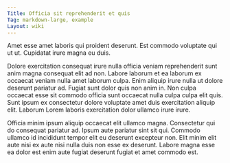 ```yaml
---
Title: Officia sit reprehenderit et quis
Tag: markdown-large, example
Layout: wiki
---
```

Amet esse amet laboris qui proident deserunt. Est commodo voluptate qui ut ut. Cupidatat irure magna eu duis.

Dolore exercitation consequat irure nulla officia veniam reprehenderit sunt anim magna consequat elit ad non. Labore laborum et ea laborum ex occaecat veniam nulla amet laborum culpa. Enim aliquip irure nulla ut dolore deserunt pariatur ad. Fugiat sunt dolor quis non anim in. Non culpa occaecat esse sit commodo officia sunt occaecat nulla culpa culpa elit quis. Sunt ipsum ex consectetur dolore voluptate amet duis exercitation aliquip elit. Laborum Lorem laboris exercitation dolor ullamco irure irure.

Officia minim ipsum aliquip occaecat elit ullamco magna. Consectetur qui do consequat pariatur ad. Ipsum aute pariatur sint sit qui. Commodo ullamco id incididunt tempor elit eu deserunt excepteur non. Elit minim elit aute nisi ex aute nisi nulla duis non esse ex deserunt. Labore magna esse ea dolor est enim aute fugiat deserunt fugiat et amet commodo est.
